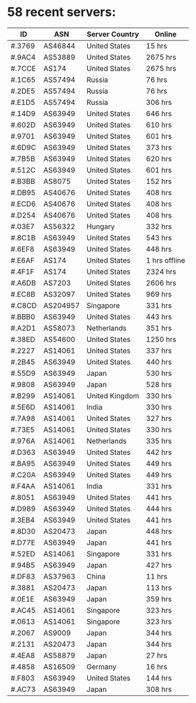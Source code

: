 # 58 recent servers:

| ID | ASN | Server Country | Online |
| ------ | ------ | ------ | ------ |
| #.3769 | AS46844 | United States | 15 hrs |
| #.9AC4 | AS53889 | United States | 2675 hrs |
| #.7CCE | AS174 | United States | 2675 hrs |
| #.1C65 | AS57494 | Russia | 76 hrs |
| #.2DE5 | AS57494 | Russia | 76 hrs |
| #.E1D5 | AS57494 | Russia | 306 hrs |
| #.14D9 | AS63949 | United States | 646 hrs |
| #.602D | AS63949 | United States | 610 hrs |
| #.9701 | AS63949 | United States | 601 hrs |
| #.6D9C | AS63949 | United States | 373 hrs |
| #.7B5B | AS63949 | United States | 620 hrs |
| #.512C | AS63949 | United States | 601 hrs |
| #.B3BB | AS8075 | United States | 152 hrs |
| #.DB95 | AS40676 | United States | 408 hrs |
| #.ECD6 | AS40676 | United States | 408 hrs |
| #.D254 | AS40676 | United States | 408 hrs |
| #.03E7 | AS56322 | Hungary | 332 hrs |
| #.8C1B | AS63949 | United States | 543 hrs |
| #.6EF8 | AS63949 | United States | 448 hrs |
| #.E6AF | AS174 | United States | 1 hrs offline |
| #.4F1F | AS174 | United States | 2324 hrs |
| #.A6DB | AS7203 | United States | 2606 hrs |
| #.EC8B | AS32097 | United States | 969 hrs |
| #.C8CD | AS204957 | Singapore | 331 hrs |
| #.BBB0 | AS63949 | United States | 443 hrs |
| #.A2D1 | AS58073 | Netherlands | 351 hrs |
| #.38ED | AS54600 | United States | 1250 hrs |
| #.2227 | AS14061 | United States | 337 hrs |
| #.2B45 | AS63949 | United States | 440 hrs |
| #.55D9 | AS63949 | Japan | 530 hrs |
| #.9808 | AS63949 | Japan | 528 hrs |
| #.B299 | AS14061 | United Kingdom | 330 hrs |
| #.5E6D | AS14061 | India | 330 hrs |
| #.7A98 | AS14061 | United States | 327 hrs |
| #.73E5 | AS14061 | United States | 330 hrs |
| #.976A | AS14061 | Netherlands | 335 hrs |
| #.D363 | AS63949 | United States | 442 hrs |
| #.BA95 | AS63949 | United States | 449 hrs |
| #.C20A | AS63949 | United States | 449 hrs |
| #.F4AA | AS14061 | India | 331 hrs |
| #.8051 | AS63949 | United States | 441 hrs |
| #.D989 | AS63949 | United States | 444 hrs |
| #.3EB4 | AS63949 | United States | 441 hrs |
| #.8D30 | AS20473 | Japan | 448 hrs |
| #.D77E | AS63949 | Japan | 441 hrs |
| #.52ED | AS14061 | Singapore | 331 hrs |
| #.94B5 | AS63949 | Japan | 427 hrs |
| #.DF83 | AS37963 | China | 11 hrs |
| #.3881 | AS20473 | Japan | 113 hrs |
| #.0E1E | AS63949 | Japan | 359 hrs |
| #.AC45 | AS14061 | Singapore | 323 hrs |
| #.0613 | AS14061 | Singapore | 323 hrs |
| #.2067 | AS9009 | Japan | 344 hrs |
| #.2131 | AS20473 | Japan | 344 hrs |
| #.4EA8 | AS58879 | Japan | 27 hrs |
| #.4858 | AS16509 | Germany | 16 hrs |
| #.F803 | AS63949 | United States | 144 hrs |
| #.AC73 | AS63949 | Japan | 308 hrs |

